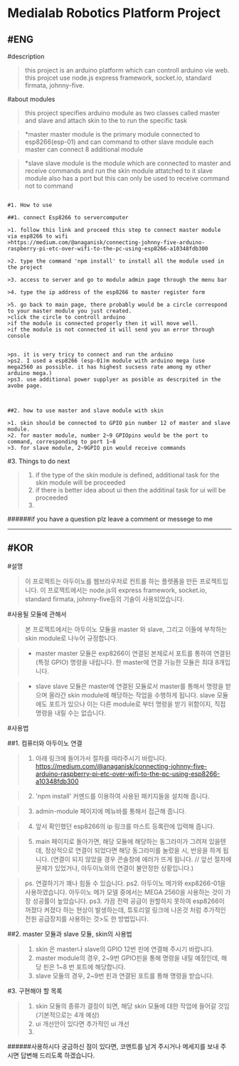 Medialab Robotics Platform Project 
===========================================
#ENG
---------------
#description


>this project is an arduino platform which can controll arduino vie web.
>this projcet use node.js express framework, socket.io, standard firmata, johnny-five.


#about modules


>this project specifies arduino module as two classes called master and slave and attach skin to the to run the specific task
 
>*master
>master module is the primary module connected to esp8266(esp-01) and can command to other slave module
>each master can connect 8 additional module

>*slave
>slave module is the module which are connected to master and receive commands and run the skin module attatched to it
>slave module also has a port but this can only be used to receive command not to command

```

#1. How to use

##1. connect Esp8266 to servercomputer

>1. follow this link and proceed this step to connect master module via esp8266 to wifi
>https://medium.com/@anaganisk/connecting-johnny-five-arduino-raspberry-pi-etc-over-wifi-to-the-pc-using-esp8266-a10348fdb300

>2. type the command 'npm install' to install all the module used in the project

>3. access to server and go to module admin page through the menu bar

>4. type the ip address of the esp8266 to master register form

>5. go back to main page, there probably would be a circle correspond to your master module you just created.
>click the circle to controll arduino
>if the module is connected properly then it will move well.
>if the module is not connected it will send you an error through console


>ps. it is very tricy to connect and run the arduino
>ps2. I used a esp8266 (esp-01)m module with arduino mega (use mega2560 as possible. it has highest sucsess rate among my other arduino mega.)
>ps3. use additional power supplyer as posible as descrpited in the avobe page.



##2. how to use master and slave module with skin

>1. skin should be connected to GPIO pin number 12 of master and slave module.
>2. for master module, number 2~9 GPIOpins would be the port to command, corresponding to port 1~8
>3. for slave module, 2~9GPIO pin would receive commands
```


#3. Things to do next

>1. if the type of the skin module is defined, additional task for the skin module will be proceeded
>2. if there is better idea about ui then the additinal task for ui will be proceeded
>3. 



######if you have a question plz leave a comment or messege to me


-------------------------------------------------------------------


#KOR
-----------------
#설명

>이 프로젝트는 아두이노를 웹브라우저로 컨트롤 하는 플렛폼을 만든 프로젝트입니다.
>이 프로젝트에서는 node.js의 express framework, socket.io, standard firmata, johnny-five등의 기술이 사용되었습니다. 


#사용될 모듈에 관해서

>본 프로젝트에서는 아두이노 모듈을 master 와 slave, 그리고 이들에 부착하는 skin module로 나누어 규정합니다.

>* master 
>master 모듈은 exp8266이 연결된 본체로서 포트를 통하여 연결된(특정 GPIO) 명령을 내립니다.
>한 master에 연결 가능한 모듈은 최대 8개입니다.

>* slave
>slave 모듈은 master에 연결된 모듈로서 master를 통해서 명령을 받으며 올라간 skin module에 해당하는 작업을 수행하게 됩니다.
>slave 모듈에도 포트가 있으나 이는 다른 module로 부터 명령을 받기 위함이지, 직접 명령을 내릴 수는 없습니다.


#사용법

##1. 컴퓨터와 아두이노 연결

>1. 아래 링크에 들어가서 절차를 따라주시기 바랍니다.
>https://medium.com/@anaganisk/connecting-johnny-five-arduino-raspberry-pi-etc-over-wifi-to-the-pc-using-esp8266-a10348fdb300

>2. 'npm install' 커멘드를 이용하여 사용된 패키지들을 설치해 줍니다.

>3. admin-module 페이지에 메뉴바를 통해서 접근해 줍니다.

>4. 앞서 확인했던 esp8266의 ip 링크를 마스트 등록란에 입력해 줍니다.

>5. main 페이지로 돌아가면, 해당 모듈에 해당하는 동그라미가 그려져 있을텐데, 정상적으로 연결이 되었다면 해당 동그라미를 눌렀을 시, 반응을 하게 됩니다.
>(연결이 되지 않았을 경우 콘솔창에 에러가 뜨게 됩니다. // 앞선 절차에 문제가 있었거나, 아두이노와의 연결이 불안정한 상황입니다.)

>ps. 연결하기가 꽤나 힘들 수 있습니다.
>ps2. 아두이노 메가와 exp8266-01을 사용하였습니다. 아두이노 메가 모델 중에서는 MEGA 2560을 사용하는 것이 가장 성공률이 높았습니다.
>ps3. 가끔 전력 공급이 원할하지 못하여 esp8266이 꺼졌다 켜졌다 하는 현상이 발생하는데, 튜토리얼 링크에 나온것 처럼 추가적인 전원 공급장치를 사용하는 것>도 한 방법입니다.



##2. master 모듈과 slave 모듈, skin의 사용법

>1. skin 은 master나 slave의 GPIO 12번 핀에 연결해 주시기 바랍니다.
>2. master module의 경우, 2~9번 GPIO핀을 통해 명령을 내릴 예정인데, 해당 핀은 1~8 번 포트에 해당합니다.
>3. slave 모듈의 경우, 2~9번 핀과 연결된 포트를 통해 명령을 받습니다.


#3. 구현해야 할 목록

>1. skin 모듈의 종류가 결정이 되면, 해당 skin 모듈에 대한 작업에 들어갈 것임 (기본적으로는 4개 예상)
>2. ui 개선안이 있다면 추가적인 ui 개선
>3. 




######사용하시다 궁금하신 점이 있다면, 코멘트를 남겨 주시거나 메세지를 보내 주시면 답변해 드리도록 하겠습니다.
